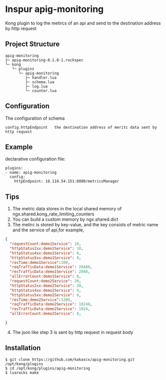 # Inspur apig-monitoring
Kong plugin to log the metircs of an api and send to the destination address by http request

## Project Structure
```
apig-monitoring
├─ apig-monitoring-0.1.0-1.rockspec 
└─ kong
   └─ plugins
      └─ apig-monitoring
         ├─ handler.lua 
         ├─ schema.lua 
         ├─ log.lua 
         └─ counter.lua 
```
## Configuration
The configuration of schema
```
config.httpEndpoint   the destination address of meritc data sent by http request
```

## Example
declarative configuration file:
```
plugins:
- name: apig-monitoring
  config:
    httpEndpoint: 10.110.54.151:8080/metricsManager
```

## Tips
1. The metric data stores in the local shared memory of  ngx.shared.kong_rate_limiting_counters
2. You can build a custom memory by ngx.shared.dict 
3. The metirc is stored by key-value, and the key consists of metric name and the service of api,for example,
```json
{
  "requestCount:demo1Service": 10, 
  "httpStatus2xx:demo1Service": 10,
  "httpStatus4xx:demo1Service": 0,
  "httpStatus5xx:demo1Service": 0,
  "resTime:demo1Service":100,
  "reqTrafficData:demo1Service": 20480,
  "resTrafficData:demo1Service": 2048,
  "allErrorCount:demo1Service": 0,
  "requestCount:demo2Service": 20, 
  "httpStatus2xx:demo2Service": 20,
  "httpStatus4xx:demo2Service": 0,
  "httpStatus5xx:demo2Service": 0,
  "resTime:demo2Service":1200,
  "reqTrafficData:demo2Service": 10240,
  "resTrafficData:demo2Service": 1024,
  "allErrorCount:demo2Service": 0,

}

```
4. The json like step 3 is sent by http request in request body

## Installation
```
$ git clone https://github.com/kakascx/apig-monitoring.git /opt/kong/plugins 
$ cd /opt/kong/plugins/apig-monitoring
$ luarocks make
